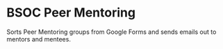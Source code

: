 # BSOC Peer Mentoring

Sorts Peer Mentoring groups from Google Forms and sends emails out to mentors and mentees.
